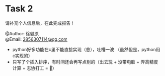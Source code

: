 # Task 2

请补充个人信息后，在此完成报告！

@Author:  徐健原  
@Email: 2856307114@qq.com

- python好多功能在c里不能直接实现（悲），吐槽一波
（虽然但是，python用c实现的）
- 只写了个插入排序，有时间还会再写点别的（出去玩 + 没带电脑 + 弄高精度计算 + 志协打工 = 🤡）
  
